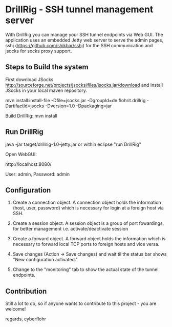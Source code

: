 DrillRig - SSH tunnel management server
=======================================

With DrillRig you can manage your SSH tunnel endpoints via Web GUI.
The application uses an embedded Jetty web server to serve the admin pages, sshj (https://github.com/shikhar/sshj) for the SSH communication and jsocks for socks proxy support.


Steps to Build the system
-------------------------

First download JSocks http://sourceforge.net/projects/jsocks/files/jsocks.jar/download and
install JSocks in your local maven repository.

mvn install:install-file -Dfile=jsocks.jar -DgroupId=de.flohrit.drillrig -DartifactId=jsocks -Dversion=1.0 -Dpackaging=jar

Build DrillRig: mvn install

Run DrillRig
------------

java -jar target/drillrig-1.0-jetty.jar
or within eclipse "run DrillRig"

Open WebGUI:

http://localhost:8080/

User: admin, Password: admin

Configuration
-------------

1. Create a connection object. A connection object holds the information (host, user, password) which is necessary for login at a foreign host via SSH. 

2. Create a session object. A session object is a group of port fowardings, for better management i.e. activate/deactivate session

3. Create a forward object. A forward object holds the information which is necessary to forward local TCP ports to foreign hosts and vice versa.

5. Save changes (Action -> Save changes) and wait til the status bar shows "New configuration activated."

6. Change to the "monitoring" tab to show the actual state of the tunnel endpoints.


Contribution
------------

Still a lot to do, so if anyone wants to contribute to this project - you are welcome!

regards,
cyberflohr